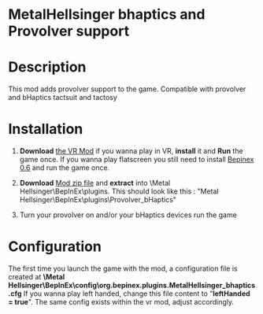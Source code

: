 # MetalHellsinger bhaptics and Provolver support

# Description

This mod adds provolver support to the game.
Compatible with provolver and bHaptics tactsuit and tactosy

# Installation

1. **Download** [the VR Mod](https://github.com/LivingFray/HellsingerVR) if you wanna play in VR, **install** it and **Run** the game once.
    If you wanna play flatscreen you still need to install [Bepinex 0.6](https://github.com/BepInEx/BepInEx/releases/tag/v6.0.0-pre.1) and run the game once.

2. **Download** [Mod zip file](https://github.com/Astienth/Provolver_SuperHot/releases/download/1.0/Provolver_SuperHot.zip) and **extract** into \Metal Hellsinger\BepInEx\plugins\. This should look like this : "Metal Hellsinger\BepInEx\plugins\Provolver_bHaptics"

3. Turn your provolver on and/or your bHaptics devices run the game

# Configuration

The first time you launch the game with the mod, a configuration file is created at **\Metal Hellsinger\BepInEx\config\org.bepinex.plugins.MetalHellsinger_bhaptics.cfg**
If you wanna play left handed, change this file content to "**leftHanded = true**".
The same config exists within the vr mod, adjust accordingly.
